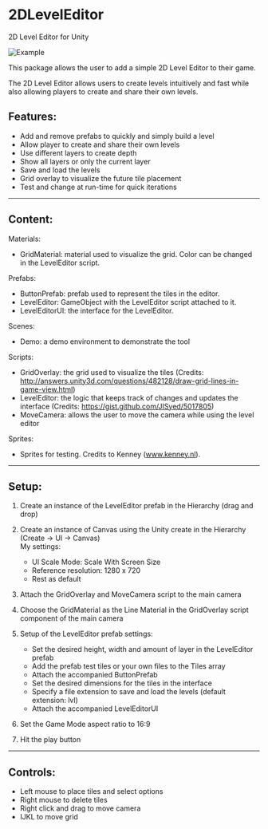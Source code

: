 # 2DLevelEditor

2D Level Editor for Unity

![Example](https://github.com/GracesGames/2DLevelEditor/blob/master/Images/2DLE%20Preview.png)

This package allows the user to add a simple 2D Level Editor to their game.  

The 2D Level Editor allows users to create levels intuitively and fast while also allowing players to create and share their own levels.

## Features:

- Add and remove prefabs to quickly and simply build a level
- Allow player to create and share their own levels
- Use different layers to create depth
- Show all layers or only the current layer
- Save and load the levels 
- Grid overlay to visualize the future tile placement
- Test and change at run-time for quick iterations 

---------------------------------------

## Content:

Materials:

- GridMaterial: material used to visualize the grid. Color can be changed in the LevelEditor script. 

Prefabs:

- ButtonPrefab: prefab used to represent the tiles in the editor. 
- LevelEditor: GameObject with the LevelEditor script attached to it.
- LevelEditorUI: the interface for the LevelEditor.

Scenes:

- Demo: a demo environment to demonstrate the tool

Scripts: 

- GridOverlay: the grid used to visualize the tiles (Credits: http://answers.unity3d.com/questions/482128/draw-grid-lines-in-game-view.html)
- LevelEditor: the logic that keeps track of changes and updates the interface (Credits: https://gist.github.com/JISyed/5017805)
- MoveCamera: allows the user to move the camera while using the level editor

Sprites:

- Sprites for testing. Credits to Kenney (www.kenney.nl).

---------------------------------------

## Setup:

1. Create an instance of the LevelEditor prefab in the Hierarchy (drag and drop)

2. Create an instance of Canvas using the Unity create in the Hierarchy (Create -> UI -> Canvas)  
	My settings:
	- UI Scale Mode: Scale With Screen Size
	- Reference resolution: 1280 x 720
	- Rest as default

3. Attach the GridOverlay and MoveCamera script to the main camera

4. Choose the GridMaterial as the Line Material in the GridOverlay script component of the main camera

5. Setup of the LevelEditor prefab settings:
	- Set the desired height, width and amount of layer in the LevelEditor prefab
	- Add the prefab test tiles or your own files to the Tiles array
	- Attach the accompanied ButtonPrefab
	- Set the desired dimensions for the tiles in the interface
	- Specify a file extension to save and load the levels (default extension: lvl)
	- Attach the accompanied LevelEditorUI
	
6. Set the Game Mode aspect ratio to 16:9

7. Hit the play button

---------------------------------------

## Controls:

- Left mouse to place tiles and select options
- Right mouse to delete tiles
- Right click and drag to move camera
- IJKL to move grid
